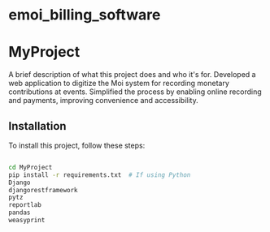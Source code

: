 # emoi_billing_software
# MyProject

A brief description of what this project does and who it's for.
Developed a web application to digitize the Moi system for recording monetary
contributions at events.
Simplified the process by enabling online recording and payments, improving
convenience and accessibility.

## Installation

To install this project, follow these steps:

```bash

cd MyProject
pip install -r requirements.txt  # If using Python
Django
djangorestframework
pytz
reportlab
pandas
weasyprint

